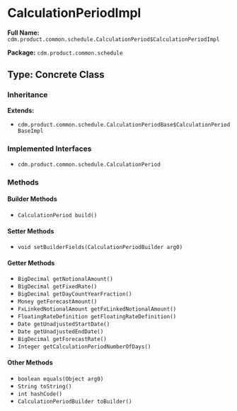 # CalculationPeriodImpl

**Full Name:** `cdm.product.common.schedule.CalculationPeriod$CalculationPeriodImpl`

**Package:** `cdm.product.common.schedule`

## Type: Concrete Class

### Inheritance

**Extends:**
- `cdm.product.common.schedule.CalculationPeriodBase$CalculationPeriodBaseImpl`

### Implemented Interfaces

- `cdm.product.common.schedule.CalculationPeriod`

### Methods

#### Builder Methods

- `CalculationPeriod build()`

#### Setter Methods

- `void setBuilderFields(CalculationPeriodBuilder arg0)`

#### Getter Methods

- `BigDecimal getNotionalAmount()`
- `BigDecimal getFixedRate()`
- `BigDecimal getDayCountYearFraction()`
- `Money getForecastAmount()`
- `FxLinkedNotionalAmount getFxLinkedNotionalAmount()`
- `FloatingRateDefinition getFloatingRateDefinition()`
- `Date getUnadjustedStartDate()`
- `Date getUnadjustedEndDate()`
- `BigDecimal getForecastRate()`
- `Integer getCalculationPeriodNumberOfDays()`

#### Other Methods

- `boolean equals(Object arg0)`
- `String toString()`
- `int hashCode()`
- `CalculationPeriodBuilder toBuilder()`

